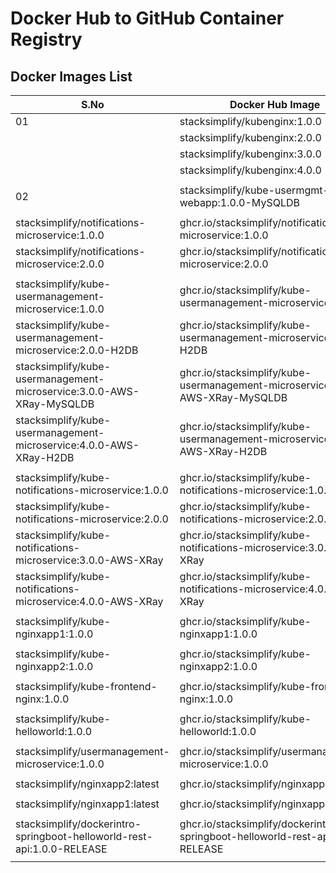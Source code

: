 # Docker Hub to GitHub Container Registry

## Docker Images List
|S.No| Docker Hub Image  | GitHub Container Image |
|----| ------------- | ------------- |
|01| stacksimplify/kubenginx:1.0.0  | ghcr.io/stacksimplify/kubenginx:1.0.0  |
|| stacksimplify/kubenginx:2.0.0  | ghcr.io/stacksimplify/kubenginx:2.0.0  |
|| stacksimplify/kubenginx:3.0.0  | ghcr.io/stacksimplify/kubenginx:3.0.0  |
|| stacksimplify/kubenginx:4.0.0  | ghcr.io/stacksimplify/kubenginx:4.0.0  |
||   |   |
|02| stacksimplify/kube-usermgmt-webapp:1.0.0-MySQLDB  | ghcr.io/stacksimplify/kube-usermgmt-webapp:1.0.0-MySQLDB  |
|   |   |
| stacksimplify/notifications-microservice:1.0.0  | ghcr.io/stacksimplify/notifications-microservice:1.0.0  |
| stacksimplify/notifications-microservice:2.0.0  | ghcr.io/stacksimplify/notifications-microservice:2.0.0  |
|   |   |
| stacksimplify/kube-usermanagement-microservice:1.0.0  | ghcr.io/stacksimplify/kube-usermanagement-microservice:1.0.0  |
| stacksimplify/kube-usermanagement-microservice:2.0.0-H2DB  | ghcr.io/stacksimplify/kube-usermanagement-microservice:2.0.0-H2DB  |
| stacksimplify/kube-usermanagement-microservice:3.0.0-AWS-XRay-MySQLDB  | ghcr.io/stacksimplify/kube-usermanagement-microservice:3.0.0-AWS-XRay-MySQLDB  |
| stacksimplify/kube-usermanagement-microservice:4.0.0-AWS-XRay-H2DB  | ghcr.io/stacksimplify/kube-usermanagement-microservice:4.0.0-AWS-XRay-H2DB  |
|   |   |
| stacksimplify/kube-notifications-microservice:1.0.0  | ghcr.io/stacksimplify/kube-notifications-microservice:1.0.0  |
| stacksimplify/kube-notifications-microservice:2.0.0  | ghcr.io/stacksimplify/kube-notifications-microservice:2.0.0  |
| stacksimplify/kube-notifications-microservice:3.0.0-AWS-XRay  | ghcr.io/stacksimplify/kube-notifications-microservice:3.0.0-AWS-XRay  |
| stacksimplify/kube-notifications-microservice:4.0.0-AWS-XRay  | ghcr.io/stacksimplify/kube-notifications-microservice:4.0.0-AWS-XRay  |
|   |   |
| stacksimplify/kube-nginxapp1:1.0.0  | ghcr.io/stacksimplify/kube-nginxapp1:1.0.0  |
|   |   |
| stacksimplify/kube-nginxapp2:1.0.0  | ghcr.io/stacksimplify/kube-nginxapp2:1.0.0  |
|   |   |
| stacksimplify/kube-frontend-nginx:1.0.0  | ghcr.io/stacksimplify/kube-frontend-nginx:1.0.0  |
|   |   |
| stacksimplify/kube-helloworld:1.0.0  | ghcr.io/stacksimplify/kube-helloworld:1.0.0  |
|   |   |
| stacksimplify/usermanagement-microservice:1.0.0  | ghcr.io/stacksimplify/usermanagement-microservice:1.0.0  |
|   |   |
| stacksimplify/nginxapp2:latest  | ghcr.io/stacksimplify/nginxapp2:latest  |
|   |   |
| stacksimplify/nginxapp1:latest  | ghcr.io/stacksimplify/nginxapp1:latest  |
|   |   |
| stacksimplify/dockerintro-springboot-helloworld-rest-api:1.0.0-RELEASE  | ghcr.io/stacksimplify/dockerintro-springboot-helloworld-rest-api:1.0.0-RELEASE  |
|   |   |